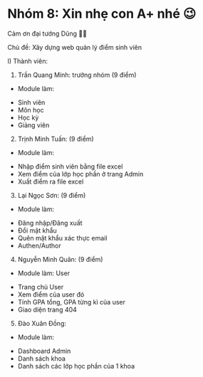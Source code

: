 # Nhóm 8: Xin nhẹ con A+ nhé 😉
Cảm ơn đại tướng Dũng 👮‍♂️

Chủ đề: Xây dựng web quản lý điểm sinh viên

I) Thành viên:
1) Trần Quang Minh: trưởng nhóm (9 điểm)
- Module làm: 
+ Sinh viên
+ Môn học
+ Học kỳ
+ Giảng viên

2) Trịnh Minh Tuấn: (9 điểm)
- Module làm:
+ Nhập điểm sinh viên bằng file excel
+ Xem điểm của lớp học phần ở trang Admin
+ Xuất điểm ra file excel

3) Lại Ngọc Sơn: (9 điểm)
- Module làm:
+ Đăng nhập/Đăng xuất
+ Đổi mật khẩu
+ Quên mật khẩu xác thực email
+ Authen/Author

4) Nguyễn Minh Quân: (9 điểm)
- Module làm: User
+ Trang chủ User
+ Xem điểm của user đó
+ Tính GPA tổng, GPA từng kì của user
+ Giao diện trang 404

5) Đào Xuân Đồng:
- Module làm:
+ Dashboard Admin
+ Danh sách khoa
+ Danh sách các lớp học phần của 1 khoa
